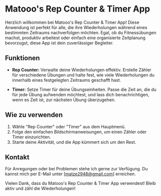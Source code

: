 # Matooo's Rep Counter & Timer App

Herzlich willkommen bei Matooo's Rep Counter & Timer App! Diese Anwendung ist perfekt für alle, die ihre Wiederholungen während eines bestimmten Zeitraums nachverfolgen möchten. Egal, ob du Fitnessübungen machst, produktiv arbeitest oder einfach eine organisierte Zeitplanung bevorzugst, diese App ist dein zuverlässiger Begleiter.

## Funktionen

- **Rep Counter:** Verwalte deine Wiederholungen effektiv. Erstelle Zähler für verschiedene Übungen und halte fest, wie viele Wiederholungen du innerhalb eines festgelegten Zeitraums geschafft hast.

- **Timer:** Setze Timer für deine Übungseinheiten. Passe die Zeit an, die du für jede Übung aufwenden möchtest, und lass dich benachrichtigen, wenn es Zeit ist, zur nächsten Übung überzugehen.

## Wie zu verwenden

1. Wähle "Rep Counter" oder "Timer" aus dem Hauptmenü.
2. Folge den einfachen Bildschirmanweisungen, um einen Zähler oder Timer einzurichten.
3. Starte deine Aktivität, und die App kümmert sich um den Rest.

## Kontakt

Für Anregungen oder bei Problemen stehe ich gerne zur Verfügung. Du kannst mich per E-Mail unter [matze2948@gmail.com] erreichen.

Vielen Dank, dass du Matooo's Rep Counter & Timer App verwendest! Bleib aktiv und zähl die Wiederholungen!
